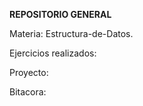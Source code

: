 **REPOSITORIO GENERAL**

Materia: Estructura-de-Datos.

Ejercicios realizados:

Proyecto:

Bitacora:
